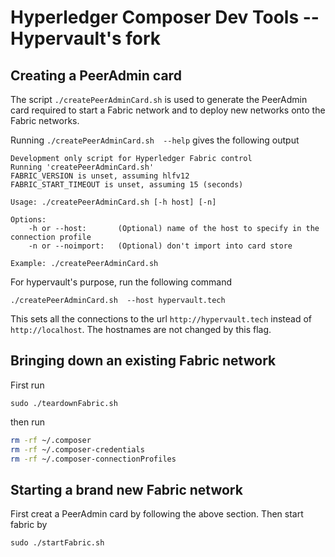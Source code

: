 # Hyperledger Composer Dev Tools -- Hypervault's fork

## Creating a PeerAdmin card

The script `./createPeerAdminCard.sh` is used to generate the PeerAdmin card required to start a Fabric network and to deploy new networks onto the Fabric networks. 

Running `./createPeerAdminCard.sh  --help` gives the following output

```
Development only script for Hyperledger Fabric control
Running 'createPeerAdminCard.sh'
FABRIC_VERSION is unset, assuming hlfv12
FABRIC_START_TIMEOUT is unset, assuming 15 (seconds)

Usage: ./createPeerAdminCard.sh [-h host] [-n]

Options:
	-h or --host:		(Optional) name of the host to specify in the connection profile
	-n or --noimport:	(Optional) don't import into card store

Example: ./createPeerAdminCard.sh
```

For hypervault's purpose, run the following command

```
./createPeerAdminCard.sh  --host hypervault.tech
```

This sets all the connections to the url `http://hypervault.tech` instead of `http://localhost`. The hostnames are not changed by this flag. 

## Bringing down an existing Fabric network 

First run 
```
sudo ./teardownFabric.sh
``` 

then run 
```bash
rm -rf ~/.composer
rm -rf ~/.composer-credentials
rm -rf ~/.composer-connectionProfiles
```

## Starting a brand new Fabric network 

First creat a PeerAdmin card by following the above section. Then start fabric by 

```
sudo ./startFabric.sh
```
